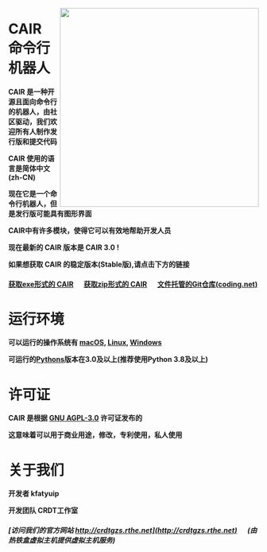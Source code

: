 <p><img src="https://crdtgzs.coding.net/p/file/d/cair/git/raw/master/logo.png" width="400" align="right"></p>

# CAIR 命令行机器人

__CAIR 是一种开源且面向命令行的机器人，由社区驱动，我们欢迎所有人制作发行版和提交代码__   

__CAIR 使用的语言是简体中文(zh-CN)__  

__现在它是一个命令行机器人，但是发行版可能具有图形界面__  

__CAIR中有许多模块，使得它可以有效地帮助开发人员__  

__现在最新的 CAIR 版本是 CAIR 3.0 !__  

__如果想获取 CAIR 的稳定版本(Stable版),请点击下方的链接__  

#### [获取exe形式的 CAIR](https://crdtgzs.coding.net/p/file/d/cair/git/raw/master/cair.exe) &emsp; [获取zip形式的 CAIR](https://crdtgzs.coding.net/p/file/d/cair/git/raw/master/cair.zip) &emsp; [文件托管的Git仓库(coding.net)](https://crdtgzs.coding.net/public/file/cair/git/files)


# 运行环境

__可以运行的操作系统有 [macOS](https://www.apple.com/macos/catalina/), [Linux](https://www.linux.org), [Windows](https://www.microsoft.com/)__  

__可运行的[Pythons](https://www.python.org/download)版本在3.0及以上(推荐使用Python 3.8及以上)__  

# 许可证   

__CAIR 是根据 [GNU AGPL-3.0](https://www.gnu.org/licenses/agpl-3.0) 许可证发布的__  

__这意味着可以用于商业用途，修改，专利使用，私人使用__  

# 关于我们

__开发者 kfatyuip__  

__开发团队 CRDT工作室__

##### [访问我们的官方网站 http://crdtgzs.rthe.net](http://crdtgzs.rthe.net) &emsp; ___(由热铁盒虚拟主机提供虚拟主机服务)___  
